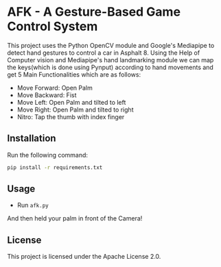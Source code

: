 # AFK - A Gesture-Based Game Control System

This project uses the Python OpenCV module and Google's Mediapipe to detect hand gestures to control a car in Asphalt 8. Using the Help of Computer vision and Mediapipe's hand landmarking module we can map the keys(which is done using Pynput) according to hand movements and get 5 Main Functionalities which are as follows:
- Move Forward: Open Palm
- Move Backward: Fist
- Move Left: Open Palm and tilted to left
- Move Right: Open Palm and tilted to right
- Nitro: Tap the thumb with index finger



## Installation

Run the following command:
```sh
pip install -r requirements.txt
```

## Usage

- Run `afk.py`

And then held your palm in front of the Camera!


## License

This project is licensed under the Apache License 2.0.
